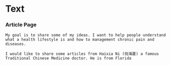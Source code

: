 # Text

### Article Page
    My goal is to share some of my ideas. I want to help people understand what a health lifestyle is and how to management chronic pain and diseases. 

    I would like to share some articles from Haixia Ni (倪海厦) a famous Traditional Chinese Medicine doctor. He is from Florida